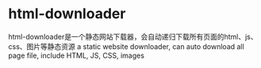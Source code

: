 # html-downloader
html-downloader是一个静态网站下载器，会自动递归下载所有页面的html、js、css、图片等静态资源 a static website downloader, can auto download all page file, include HTML, JS, CSS, images
